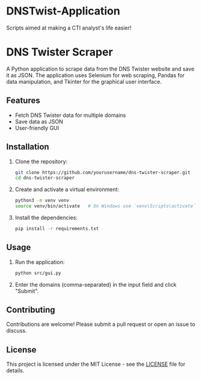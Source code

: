 # DNSTwist-Application
Scripts aimed at making a CTI analyst's life easier!
# DNS Twister Scraper

A Python application to scrape data from the DNS Twister website and save it as JSON. The application uses Selenium for web scraping, Pandas for data manipulation, and Tkinter for the graphical user interface.

## Features

- Fetch DNS Twister data for multiple domains
- Save data as JSON
- User-friendly GUI

## Installation

1. Clone the repository:
    ```sh
    git clone https://github.com/yourusername/dns-twister-scraper.git
    cd dns-twister-scraper
    ```

2. Create and activate a virtual environment:
    ```sh
    python3 -m venv venv
    source venv/bin/activate   # On Windows use `venv\Scripts\activate`
    ```

3. Install the dependencies:
    ```sh
    pip install -r requirements.txt
    ```

## Usage

1. Run the application:
    ```sh
    python src/gui.py
    ```

2. Enter the domains (comma-separated) in the input field and click "Submit".

## Contributing

Contributions are welcome! Please submit a pull request or open an issue to discuss.

## License

This project is licensed under the MIT License - see the [LICENSE](LICENSE) file for details.
